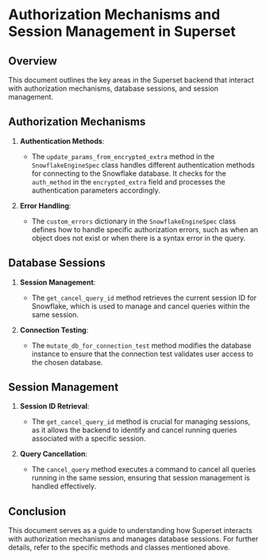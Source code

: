 # Authorization Mechanisms and Session Management in Superset

## Overview
This document outlines the key areas in the Superset backend that interact with authorization mechanisms, database sessions, and session management.

## Authorization Mechanisms
1. **Authentication Methods**:
   - The `update_params_from_encrypted_extra` method in the `SnowflakeEngineSpec` class handles different authentication methods for connecting to the Snowflake database. It checks for the `auth_method` in the `encrypted_extra` field and processes the authentication parameters accordingly.

2. **Error Handling**:
   - The `custom_errors` dictionary in the `SnowflakeEngineSpec` class defines how to handle specific authorization errors, such as when an object does not exist or when there is a syntax error in the query.

## Database Sessions
1. **Session Management**:
   - The `get_cancel_query_id` method retrieves the current session ID for Snowflake, which is used to manage and cancel queries within the same session.

2. **Connection Testing**:
   - The `mutate_db_for_connection_test` method modifies the database instance to ensure that the connection test validates user access to the chosen database.

## Session Management
1. **Session ID Retrieval**:
   - The `get_cancel_query_id` method is crucial for managing sessions, as it allows the backend to identify and cancel running queries associated with a specific session.

2. **Query Cancellation**:
   - The `cancel_query` method executes a command to cancel all queries running in the same session, ensuring that session management is handled effectively.

## Conclusion
This document serves as a guide to understanding how Superset interacts with authorization mechanisms and manages database sessions. For further details, refer to the specific methods and classes mentioned above.
